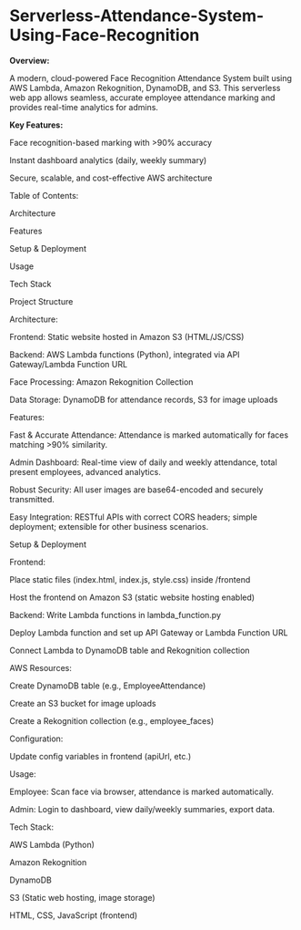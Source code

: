 # Serverless-Attendance-System-Using-Face-Recognition

**Overview:**

A modern, cloud-powered Face Recognition Attendance System built using AWS Lambda, Amazon Rekognition, DynamoDB, and S3. This serverless web app allows seamless, accurate employee attendance marking and provides real-time analytics for admins.

**Key Features:**

Face recognition-based marking with >90% accuracy

Instant dashboard analytics (daily, weekly summary)

Secure, scalable, and cost-effective AWS architecture

Table of Contents:

Architecture

Features

Setup & Deployment

Usage

Tech Stack

Project Structure

Architecture:

Frontend: Static website hosted in Amazon S3 (HTML/JS/CSS)

Backend: AWS Lambda functions (Python), integrated via API Gateway/Lambda Function URL

Face Processing: Amazon Rekognition Collection

Data Storage: DynamoDB for attendance records, S3 for image uploads

Features:

Fast & Accurate Attendance: Attendance is marked automatically for faces matching >90% similarity.

Admin Dashboard: Real-time view of daily and weekly attendance, total present employees, advanced analytics.

Robust Security: All user images are base64-encoded and securely transmitted.

Easy Integration: RESTful APIs with correct CORS headers; simple deployment; extensible for other business scenarios.

Setup & Deployment

Frontend:

Place static files (index.html, index.js, style.css) inside /frontend

Host the frontend on Amazon S3 (static website hosting enabled)

Backend:
Write Lambda functions in lambda_function.py

Deploy Lambda function and set up API Gateway or Lambda Function URL

Connect Lambda to DynamoDB table and Rekognition collection

AWS Resources:

Create DynamoDB table (e.g., EmployeeAttendance)

Create an S3 bucket for image uploads

Create a Rekognition collection (e.g., employee_faces)

Configuration:

Update config variables in frontend (apiUrl, etc.)

Usage:

Employee: Scan face via browser, attendance is marked automatically.

Admin: Login to dashboard, view daily/weekly summaries, export data.

Tech Stack:

AWS Lambda (Python)

Amazon Rekognition

DynamoDB

S3 (Static web hosting, image storage)

HTML, CSS, JavaScript (frontend)
